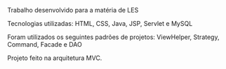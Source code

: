 Trabalho desenvolvido para a matéria de LES <br/>

Tecnologias utilizadas: HTML, CSS, Java, JSP, Servlet e MySQL<br/>

Foram utilizados os seguintes padrões de projetos: ViewHelper, Strategy, Command, Facade e DAO<br/>

Projeto feito na arquitetura MVC.
